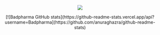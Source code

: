 <div id="header" align="center">
  <img src="https://i.giphy.com/media/v1.Y2lkPTc5MGI3NjExN3czcTdpcnRwb3R4c3Nwb2g1bnB5ZnMzYmp0Zmo0cmJtYWg4bzZtcCZlcD12MV9pbnRlcm5hbF9naWZfYnlfaWQmY3Q9Zw/ASd0Ukj0y3qMM/giphy.gif"/>
</div>
<div align="center">
  <p></p>
</div>
<div id="header" align="center">
  [![Badpharma GitHub stats](https://github-readme-stats.vercel.app/api?username=Badpharma](https://github.com/anuraghazra/github-readme-stats)
</div>
